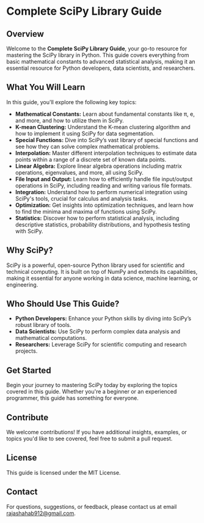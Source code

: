# Complete SciPy Library Guide

## Overview
Welcome to the **Complete SciPy Library Guide**, your go-to resource for mastering the SciPy library in Python. This guide covers everything from basic mathematical constants to advanced statistical analysis, making it an essential resource for Python developers, data scientists, and researchers.

## What You Will Learn
In this guide, you'll explore the following key topics:
- **Mathematical Constants:** Learn about fundamental constants like π, e, and more, and how to utilize them in SciPy.
- **K-mean Clustering:** Understand the K-mean clustering algorithm and how to implement it using SciPy for data segmentation.
- **Special Functions:** Dive into SciPy’s vast library of special functions and see how they can solve complex mathematical problems.
- **Interpolation:** Master different interpolation techniques to estimate data points within a range of a discrete set of known data points.
- **Linear Algebra:** Explore linear algebra operations including matrix operations, eigenvalues, and more, all using SciPy.
- **File Input and Output:** Learn how to efficiently handle file input/output operations in SciPy, including reading and writing various file formats.
- **Integration:** Understand how to perform numerical integration using SciPy's tools, crucial for calculus and analysis tasks.
- **Optimization:** Get insights into optimization techniques, and learn how to find the minima and maxima of functions using SciPy.
- **Statistics:** Discover how to perform statistical analysis, including descriptive statistics, probability distributions, and hypothesis testing with SciPy.

## Why SciPy?
SciPy is a powerful, open-source Python library used for scientific and technical computing. It is built on top of NumPy and extends its capabilities, making it essential for anyone working in data science, machine learning, or engineering.

## Who Should Use This Guide?
- **Python Developers:** Enhance your Python skills by diving into SciPy’s robust library of tools.
- **Data Scientists:** Use SciPy to perform complex data analysis and mathematical computations.
- **Researchers:** Leverage SciPy for scientific computing and research projects.

## Get Started
Begin your journey to mastering SciPy today by exploring the topics covered in this guide. Whether you're a beginner or an experienced programmer, this guide has something for everyone.

## Contribute
We welcome contributions! If you have additional insights, examples, or topics you'd like to see covered, feel free to submit a pull request.

## License
This guide is licensed under the MIT License.

## Contact
For questions, suggestions, or feedback, please contact us at email rajashahab912@gmail.com.

